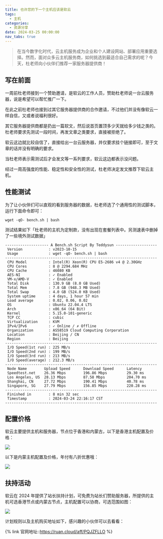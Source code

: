 ```yaml
---
title: 也许您的下一个主机应该是软云
tags:
  - 主机
categories:
  - 资源分享
date: 2024-03-25 00:00:00
nav_tabs: true
---
```


> 在当今数字化时代，云主机服务成为企业和个人建设网站、部署应用重要选择。然而，面对众多云主机服务商，如何挑选到最适合自己需求的呢？今天，杜老师向小伙伴们推荐一家服务器提供商！

<!-- more -->

## 写在前面

一周前杜老师接到一个赞助邀请，是软云的工作人员，赞助杜老师说一台云服务器，说是希望可以帮忙推广一下。

在此之前杜老师也接到过其它服务器提供商的合作邀请，不过他们并没有像软云一样自信，又或者说福利很好。

其它服务器提供商都是扔出一篇软文，然后说首页置顶多少天就给多少钱之类的。杜老师要求先测试一段时间，再发文章之类要求，直接被拒绝了。

软云这边就比较自信了，直接给出一台云服务器，并仅要求挂个链接即可，至于文章的话并没有明确的要求。

当杜老师表示需测试后才会发文等一系列要求，软云这边都表示没问题。

经过一周高强度的性能、稳定性和安全性的测试，杜老师决定发文推荐下软云主机。

## 性能测试

为了让小伙伴们可以直观的看到服务器的数据，杜老师选了个通用性的测试脚本，运行下面命令即可：

```
wget -qO- bench.sh | bash
```

测试结果如下「杜老师的主机为定制款，没有出现在套餐列表中。另测速表中删掉了一些境外测试数据」

```
-------------------- A Bench.sh Script By Teddysun -------------------
 Version            : v2023-10-15
 Usage              : wget -qO- bench.sh | bash
----------------------------------------------------------------------
 CPU Model          : Intel(R) Xeon(R) CPU E5-2686 v4 @ 2.30GHz
 CPU Cores          : 8 @ 2294.684 MHz
 CPU Cache          : 46080 KB
 AES-NI             : ✓ Enabled
 VM-x/AMD-V         : ✓ Enabled
 Total Disk         : 130.9 GB (8.0 GB Used)
 Total Mem          : 7.8 GB (948.3 MB Used)
 Total Swap         : 4.0 GB (524.0 KB Used)
 System uptime      : 4 days, 1 hour 57 min
 Load average       : 0.02, 0.06, 0.02
 OS                 : Ubuntu 22.04.4 LTS
 Arch               : x86_64 (64 Bit)
 Kernel             : 5.15.0-101-generic
 TCP CC             : cubic
 Virtualization     : KVM
 IPv4/IPv6          : ✓ Online / ✗ Offline
 Organization       : AS58519 Cloud Computing Corporation
 Location           : Beijing / CN
 Region             : Beijing
----------------------------------------------------------------------
 I/O Speed(1st run) : 225 MB/s
 I/O Speed(2nd run) : 199 MB/s
 I/O Speed(3rd run) : 213 MB/s
 I/O Speed(average) : 212.3 MB/s
----------------------------------------------------------------------
 Node Name        Upload Speed      Download Speed      Latency     
 Speedtest.net    26.36 Mbps        196.86 Mbps         29.30 ms    
 Los Angeles, US  28.13 Mbps        87.58 Mbps          204.70 ms   
 Shanghai, CN     27.72 Mbps        190.41 Mbps         40.78 ms    
 Singapore, SG    27.79 Mbps        156.85 Mbps         220.28 ms   
----------------------------------------------------------------------
 Finished in        : 8 min 32 sec
 Timestamp          : 2024-03-24 22:16:17 CST
----------------------------------------------------------------------
```

## 配置价格

软云主要提供主机和服务器，节点位于香港和内蒙古，以下是香港主机配置及价格：

![](https://cdn.dusays.com/2024/03/690-1.jpg)

以下是内蒙主机配置及价格，年付有八折优惠哦：

![](https://cdn.dusays.com/2024/03/690-2.jpg)

## 扶持活动

软云在 2024 年提供了站长扶持计划，可免费为站长们赞助服务器，所提供的主机可选香港节点或内蒙古节点，主机配置可以协商，可选范围如图：

![](https://cdn.dusays.com/2024/03/690-3.jpg)

计划规则以及主机购买地址如下，感兴趣的小伙伴可以去看看：

{% link 官网地址::https://ruan.cloud/aff/PQJZFLLO %}